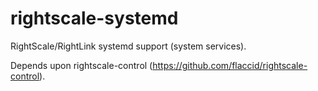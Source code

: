 rightscale-systemd
==================

RightScale/RightLink systemd support (system services).

Depends upon rightscale-control (https://github.com/flaccid/rightscale-control).